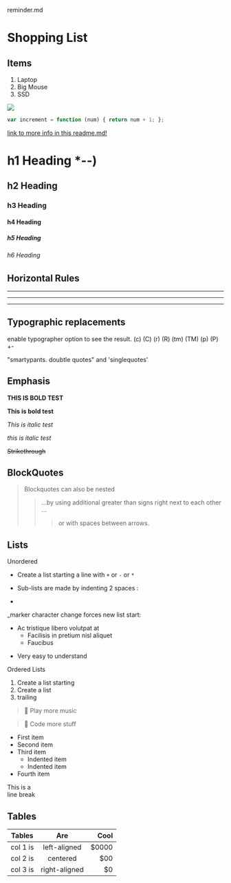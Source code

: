reminder.md
# Shopping List
## Items

1. Laptop 
2. Big Mouse
3. SSD

![](Office.png)


```javascript
var increment = function (num) { return num + 1; };
```

[link to more info in this readme.md!](readme.md)

# h1 Heading *--)
## h2 Heading
### h3 Heading
#### h4 Heading
##### h5 Heading
###### h6 Heading

## Horizontal Rules

----

___

***

## Typographic replacements 

enable typographer option to see the result. 
(c) (C) (r) (R) (tm) (TM) (p) (P) +-

"smartypants. doubtle quotes"  and 
'singlequotes'

## Emphasis 
**THIS IS BOLD TEST**

__This is bold test__

*This is italic test*

_this is italic test_

~~Strikethrough~~

## BlockQuotes
>Blockquotes can also be nested 
>>...by using additional 
greater than signs right next to each other ...
> > > or with spaces between arrows.

## Lists 

Unordered 

+ Create a list starting a line with `+` or `-` or `*`

+ Sub-lists are made by indenting 2 spaces :
+ 
_marker character change forces new list start: 
* Ac tristique libero volutpat at 
  + Facilisis in pretium nisl aliquet 
  - Faucibus
+ Very easy to understand

Ordered Lists
 1. Create a list starting
 2. Create a list
 3. trailing 
  


>🎸 Play more music

>👩 Code more stuff


- First item
- Second item
- Third item
  - Indented item
  - Indented item
- Fourth item

This is a\
line break

## Tables 
| Tables   |      Are      |  Cool |
|----------|:-------------:|------:|
| col 1 is |  left-aligned | $0000 |
| col 2 is |    centered   |   $00 |
| col 3 is | right-aligned |    $0 |
